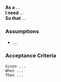 **As a** ...  
**I need** ...  
**So that** ...  

### Assumptions

* ...

### Acceptance Criteria

```gherkin
Given ...
When ...
Then ...
```

